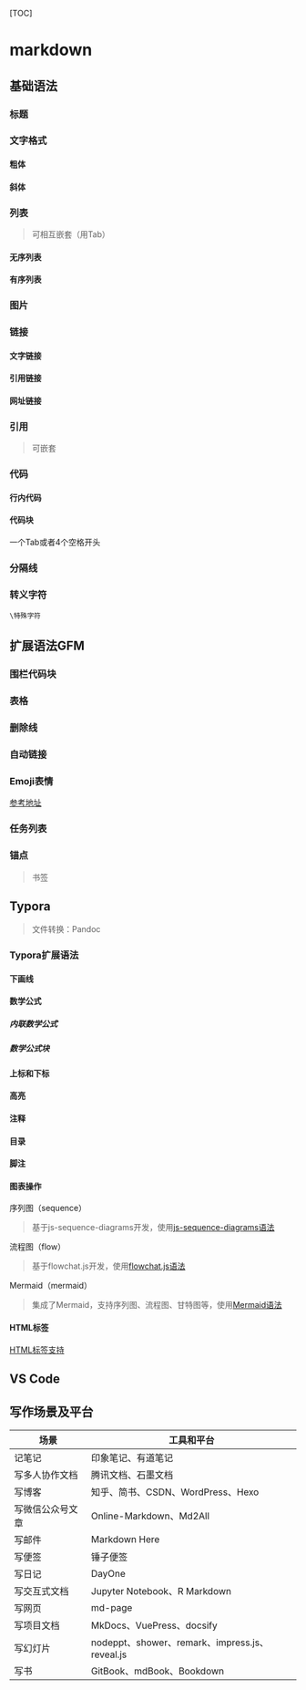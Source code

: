 [TOC]

# markdown

## 基础语法

### 标题

### 文字格式

#### 粗体

#### 斜体

### 列表

> 可相互嵌套（用Tab）

#### 无序列表

#### 有序列表

### 图片

### 链接

#### 文字链接

#### 引用链接

#### 网址链接

### 引用

> 可嵌套

### 代码

#### 行内代码

#### 代码块

一个Tab或者4个空格开头

### 分隔线

### 转义字符

`\特殊字符`

## 扩展语法GFM

### 围栏代码块

### 表格

### 删除线

### 自动链接

### Emoji表情

[参考地址](https://www.webfx.com/tools/emoji-cheat-sheet/)

### 任务列表

### 锚点

> 书签

## Typora

> 文件转换：Pandoc

### Typora扩展语法

#### 下画线

#### 数学公式

##### 内联数学公式

##### 数学公式块

#### 上标和下标

#### 高亮

#### 注释

#### 目录

#### 脚注

#### 图表操作

序列图（sequence）

> 基于js-sequence-diagrams开发，使用[js-sequence-diagrams语法](https://bramp.github.io/js-sequence-diagrams/)

流程图（flow）

> 基于flowchat.js开发，使用[flowchat.js语法](https://github.com/adrai/flowchart.js)

Mermaid（mermaid）

> 集成了Mermaid，支持序列图、流程图、甘特图等，使用[Mermaid语法](https://mermaid-js.github.io/mermaid/#/)

#### HTML标签

[HTML标签支持](https://support.typora.io/HTML/)

## VS Code

## 写作场景及平台

| 场景             | 工具和平台                                     |
| ---------------- | ---------------------------------------------- |
| 记笔记           | 印象笔记、有道笔记                             |
| 写多人协作文档   | 腾讯文档、石墨文档                             |
| 写博客           | 知乎、简书、CSDN、WordPress、Hexo              |
| 写微信公众号文章 | Online-Markdown、Md2All                        |
| 写邮件           | Markdown Here                                  |
| 写便签           | 锤子便签                                       |
| 写日记           | DayOne                                         |
| 写交互式文档     | Jupyter Notebook、R Markdown                   |
| 写网页           | md-page                                        |
| 写项目文档       | MkDocs、VuePress、docsify                      |
| 写幻灯片         | nodeppt、shower、remark、impress.js、reveal.js |
| 写书             | GitBook、mdBook、Bookdown                      |
